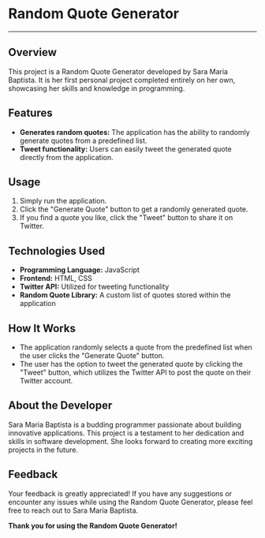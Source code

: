# Random Quote Generator

---

## Overview

This project is a Random Quote Generator developed by Sara Maria Baptista. It is her first personal project completed entirely on her own, showcasing her skills and knowledge in programming.

## Features

- **Generates random quotes:** The application has the ability to randomly generate quotes from a predefined list.
- **Tweet functionality:** Users can easily tweet the generated quote directly from the application.

## Usage

1. Simply run the application.
2. Click the "Generate Quote" button to get a randomly generated quote.
3. If you find a quote you like, click the "Tweet" button to share it on Twitter.

## Technologies Used

- **Programming Language:** JavaScript
- **Frontend:** HTML, CSS
- **Twitter API:** Utilized for tweeting functionality
- **Random Quote Library:** A custom list of quotes stored within the application

## How It Works

- The application randomly selects a quote from the predefined list when the user clicks the "Generate Quote" button.
- The user has the option to tweet the generated quote by clicking the "Tweet" button, which utilizes the Twitter API to post the quote on their Twitter account.

## About the Developer

Sara Maria Baptista is a budding programmer passionate about building innovative applications. This project is a testament to her dedication and skills in software development. She looks forward to creating more exciting projects in the future.

## Feedback

Your feedback is greatly appreciated! If you have any suggestions or encounter any issues while using the Random Quote Generator, please feel free to reach out to Sara Maria Baptista.

**Thank you for using the Random Quote Generator!**
